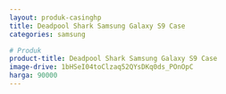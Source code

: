 ```yaml
---
layout: produk-casinghp
title: Deadpool Shark Samsung Galaxy S9 Case
categories: samsung

# Produk
product-title: Deadpool Shark Samsung Galaxy S9 Case
image-drive: 1bHSeI04toClzaq52QYsDKq0ds_POnOpC
harga: 90000
---
```

